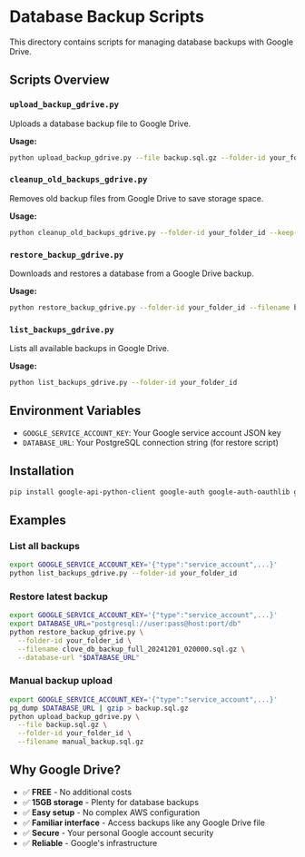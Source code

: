 # Database Backup Scripts

This directory contains scripts for managing database backups with Google Drive.

## Scripts Overview

### `upload_backup_gdrive.py`
Uploads a database backup file to Google Drive.

**Usage:**
```bash
python upload_backup_gdrive.py --file backup.sql.gz --folder-id your_folder_id --filename backup.sql.gz
```

### `cleanup_old_backups_gdrive.py`
Removes old backup files from Google Drive to save storage space.

**Usage:**
```bash
python cleanup_old_backups_gdrive.py --folder-id your_folder_id --keep-days 30
```

### `restore_backup_gdrive.py`
Downloads and restores a database from a Google Drive backup.

**Usage:**
```bash
python restore_backup_gdrive.py --folder-id your_folder_id --filename backup.sql.gz --database-url postgresql://...
```

### `list_backups_gdrive.py`
Lists all available backups in Google Drive.

**Usage:**
```bash
python list_backups_gdrive.py --folder-id your_folder_id
```

## Environment Variables

- `GOOGLE_SERVICE_ACCOUNT_KEY`: Your Google service account JSON key
- `DATABASE_URL`: Your PostgreSQL connection string (for restore script)

## Installation

```bash
pip install google-api-python-client google-auth google-auth-oauthlib google-auth-httplib2 psycopg2-binary
```

## Examples

### List all backups
```bash
export GOOGLE_SERVICE_ACCOUNT_KEY='{"type":"service_account",...}'
python list_backups_gdrive.py --folder-id your_folder_id
```

### Restore latest backup
```bash
export GOOGLE_SERVICE_ACCOUNT_KEY='{"type":"service_account",...}'
export DATABASE_URL="postgresql://user:pass@host:port/db"
python restore_backup_gdrive.py \
  --folder-id your_folder_id \
  --filename clove_db_backup_full_20241201_020000.sql.gz \
  --database-url "$DATABASE_URL"
```

### Manual backup upload
```bash
export GOOGLE_SERVICE_ACCOUNT_KEY='{"type":"service_account",...}'
pg_dump $DATABASE_URL | gzip > backup.sql.gz
python upload_backup_gdrive.py \
  --file backup.sql.gz \
  --folder-id your_folder_id \
  --filename manual_backup.sql.gz
```

## Why Google Drive?

- ✅ **FREE** - No additional costs
- ✅ **15GB storage** - Plenty for database backups
- ✅ **Easy setup** - No complex AWS configuration
- ✅ **Familiar interface** - Access backups like any Google Drive file
- ✅ **Secure** - Your personal Google account security
- ✅ **Reliable** - Google's infrastructure
